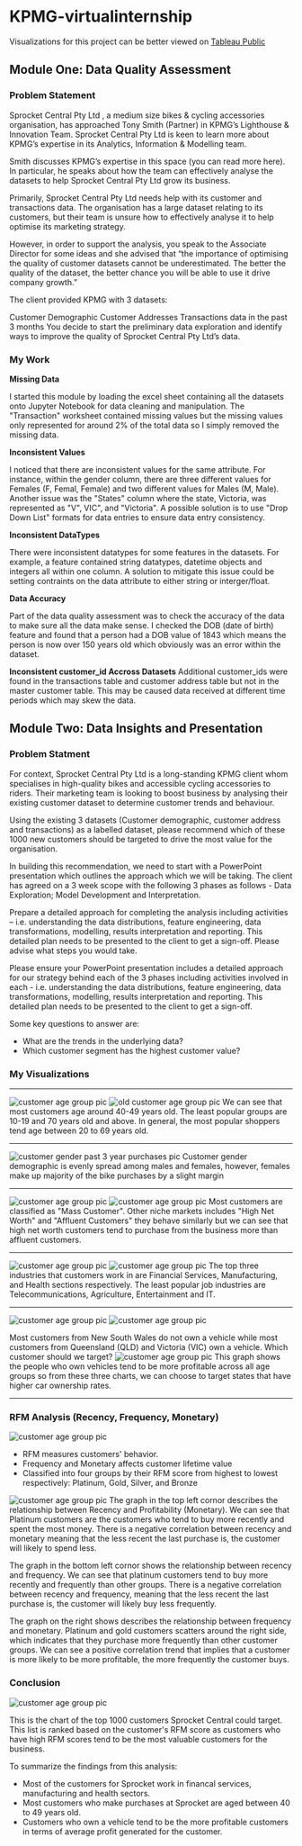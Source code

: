 # KPMG-virtualinternship

Visualizations for this project can be better viewed on [Tableau Public](https://public.tableau.com/views/KPMGMarketingStrategyDataAnalysis/SprocketCentralDataAnalysis?:language=en&:display_count=y&:origin=viz_share_link)


## Module One: Data Quality Assessment
### Problem Statement
Sprocket Central Pty Ltd , a medium size bikes & cycling accessories organisation, has approached Tony Smith (Partner) in KPMG’s Lighthouse & Innovation Team. Sprocket Central Pty Ltd  is keen to learn more about KPMG’s expertise in its Analytics, Information & Modelling team. 

Smith discusses KPMG’s expertise in this space (you can read more here). In particular, he speaks about how the team can effectively analyse the datasets to help Sprocket Central Pty Ltd grow its business.

Primarily, Sprocket Central Pty Ltd needs help with its customer and transactions data. The organisation has a large dataset relating to its customers, but their team is unsure how to effectively analyse it to help optimise its marketing strategy. 

However, in order to support the analysis, you speak to the Associate Director for some ideas and she advised that “the importance of optimising the quality of customer datasets cannot be underestimated. The better the quality of the dataset, the better chance you will be able to use it drive company growth.”

The client provided KPMG with 3 datasets:

Customer Demographic 
Customer Addresses
Transactions data in the past 3 months
You decide to start the preliminary data exploration and identify ways to improve the quality of Sprocket Central Pty Ltd’s data.


### My Work
**Missing Data**

I started this module by loading the excel sheet containing all the datasets onto Jupyter Notebook for data cleaning and manipulation. The "Transaction" worksheet contained missing values but the missing values only represented for around 2% of the total data so I simply removed the missing data.

**Inconsistent Values**

I noticed that there are inconsistent values for the same attribute. For instance, within the gender column, there are three different values for Females (F, Femal, Female) and two different values for Males (M, Male). Another issue was the "States" column where the state, Victoria, was represented as "V", VIC", and "Victoria". A possible solution is to use "Drop Down List" formats for data entries to ensure data entry consistency. 

**Inconsistent DataTypes**

There were inconsistent datatypes for some features in the datasets. For example, a feature contained string datatypes, datetime objects and integers all within one column. A solution to mitigate this issue could be setting contraints on the data attribute to either string or interger/float. 

**Data Accuracy**

Part of the data quality assessment was to check the accuracy of the data to make sure all the data make sense. I checked the DOB (date of birth) feature and found that a person had a DOB value of 1843 which means the person is now over 150 years old which obviously was an error within the dataset.

**Inconsistent customer_id Accross Datasets**
Additional customer_ids were found in the transactions table and customer address table but not in the master customer table. This may be caused data received at different time periods which may skew the data. 

## Module Two: Data Insights and Presentation
### Problem Statment
For context, Sprocket Central Pty Ltd is a long-standing KPMG client whom specialises in high-quality bikes and accessible cycling accessories to riders. Their marketing team is looking to boost business by analysing their existing customer dataset to determine customer trends and behaviour. 

Using the existing 3 datasets (Customer demographic, customer address and transactions) as a labelled dataset, please recommend which of these 1000 new customers should be targeted to drive the most value for the organisation. 

In building this recommendation, we need to start with a PowerPoint presentation which outlines the approach which we will be taking. The client has agreed on a 3 week scope with the following 3 phases as follows - Data Exploration; Model Development and Interpretation.

Prepare a detailed approach for completing the analysis including activities – i.e. understanding the data distributions, feature engineering, data transformations, modelling, results interpretation and reporting. This detailed plan needs to be presented to the client to get a sign-off. Please advise what steps you would take. 

Please ensure your PowerPoint presentation includes a detailed approach for our strategy behind each of the 3 phases including activities involved in each - i.e. understanding the data distributions, feature engineering, data transformations, modelling, results interpretation and reporting. This detailed plan needs to be presented to the client to get a sign-off.

Some key questions to answer are:
* What are the trends in the underlying data?
* Which customer segment has the highest customer value?


### My Visualizations

<hr>

![customer age group pic](https://github.com/daniel8691/KPMG-virtualinternship/blob/master/Module_two/ppt_graphs/new_customer_age_groups.png)
![old customer age group pic](https://github.com/daniel8691/KPMG-virtualinternship/blob/master/Module_two/ppt_graphs/old_customer_age_groups.png)
We can see that most customers age around 40-49 years old. The least popular groups are 10-19 and 70 years old and above.
In general, the most popular shoppers tend age between 20 to 69 years old. 
<hr>

![customer gender past 3 year purchases pic](https://github.com/daniel8691/KPMG-virtualinternship/blob/master/Module_two/ppt_graphs/new_customer_bike_related_purchases_for_the_past_3_years_by_gender.png)
Customer gender demographic is evenly spread among males and females, however, females make up majority of the bike purchases by a slight margin

<hr>

![customer age group pic](https://github.com/daniel8691/KPMG-virtualinternship/blob/master/Module_two/ppt_graphs/new_wealth_segment_by_age.png)
![customer age group pic](https://github.com/daniel8691/KPMG-virtualinternship/blob/master/Module_two/ppt_graphs/old_wealth_segment_by_age.png)
Most customers are classified as "Mass Customer". Other niche markets includes "High Net Worth" and "Affluent Customers" they behave similarly but we can see that high net worth customers tend to purchase from the business more than affluent customers. 

<hr>

![customer age group pic](https://github.com/daniel8691/KPMG-virtualinternship/blob/master/Module_two/ppt_graphs/new_job_industry_category_distribution.png)
![customer age group pic](https://github.com/daniel8691/KPMG-virtualinternship/blob/master/Module_two/ppt_graphs/old_job_industry_category_distribution.png)
The top three industries that customers work in are Financial Services, Manufacturing, and Health sections respectively. The least popular job industries are Telecommunications, Agriculture, Entertainment and IT. 

<hr>

![customer age group pic](https://github.com/daniel8691/KPMG-virtualinternship/blob/master/Module_two/ppt_graphs/new_customers_number_cars_own_per_state.png)
![customer age group pic](https://github.com/daniel8691/KPMG-virtualinternship/blob/master/Module_two/ppt_graphs/old_customers_number_cars_own_per_state.png)

Most customers from New South Wales do not own a vehicle while most customers from Queensland (QLD) and Victoria (VIC) own a vehicle. Which customer should we target?
![customer age group pic](https://github.com/daniel8691/KPMG-virtualinternship/blob/master/Module_two/ppt_graphs/profitability%20between%20age%20groups.png)
This graph shows the people who own vehicles tend to be more profitable across all age groups so from these three charts, we can choose to target states that have higher car ownership rates.

<hr>

### RFM Analysis (Recency, Frequency, Monetary)
![customer age group pic](https://github.com/daniel8691/KPMG-virtualinternship/blob/master/Module_two/ppt_graphs/customer_title_description_df.jpg)
* RFM measures customers' behavior. 
* Frequency and Monetary affects customer lifetime value
* Classified into four groups by their RFM score from highest to lowest respectively: Platinum, Gold, Silver, and Bronze

![customer age group pic](https://github.com/daniel8691/KPMG-virtualinternship/blob/master/Module_two/ppt_graphs/RFM%20Analysis.png)
The graph in the top left cornor describes the relationship between Recency and Profitability (Monetary). We can see that Platinum customers are the customers who tend to buy more recently and spent the most money. There is a negative correlation between recency and monetary meaning that the less recent the last purchase is, the customer will likely to spend less.

The graph in the bottom left cornor shows the relationship between recency and frequency. We can see that platinum customers tend to buy more recently and frequently than other groups. There is a negative correlation between recency and frequency, meaning that the less recent the last purchase is, the customer will likely buy less frequently.

The graph on the right shows describes the relationship between frequency and monetary. Platinum and gold customers scatters around the right side, which indicates that they purchase more frequently than other customer groups. We can see a positive correlation trend that implies that a customer is more likely to be more profitable, the more frequently the customer buys. 

### Conclusion
![customer age group pic](https://github.com/daniel8691/KPMG-virtualinternship/blob/master/Module_two/ppt_graphs/top_1000_customers.jpg)

This is the chart of the top 1000 customers Sprocket Central could target. This list is ranked based on the customer's RFM score as customers who have high RFM scores tend to be the most valuable customers for the business. 

To summarize the findings from this analysis:
* Most of the customers for Sprocket work in financal services, manufacturing and health sectors. 
* Most customers who make purchases at Sprocket are aged between 40 to 49 years old. 
* Customers who own a vehicle tend to be the more profitable customers in terms of average profit generated for the customer.







